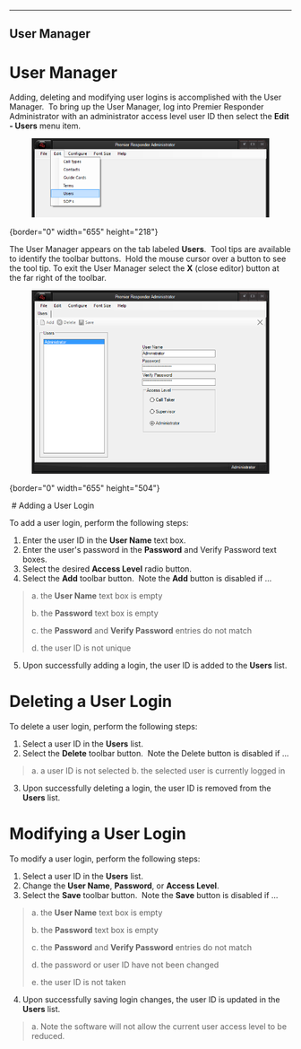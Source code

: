   ------------------
  **User Manager**
  ------------------

# User Manager

Adding, deleting and modifying user logins is accomplished with the User
Manager.  To bring up the User Manager, log into Premier Responder
Administrator with an administrator access level user ID then select the
**Edit - Users** menu item.

<figure><img src=".gitbook/assets/User Manager_files/usermanager001.png" alt=""><figcaption></figcaption></figure>{border="0" width="655"
height="218"}

The User Manager appears on the tab labeled **Users**.  Tool tips are
available to identify the toolbar buttons.  Hold the mouse cursor over a
button to see the tool tip. To exit the User Manager select the **X**
(close editor) button at the far right of the toolbar.

<figure><img src=".gitbook/assets/User Manager_files/usermanager002.png" alt=""><figcaption></figcaption></figure>{border="0" width="655"
height="504"}

 # Adding a User Login

To add a user login, perform the following steps:

1.  Enter the user ID in the **User Name** text box.
2.  Enter the user\'s password in the **Password** and Verify Password
    text boxes.
3.  Select the desired **Access Level** radio button.
4.  Select the **Add** toolbar button.  Note the **Add** button is
    disabled if \...

> a.  the **User Name** text box is empty
>
> b.  the **Password** text box is empty
>
> c.  the **Password** and **Verify Password** entries do not match
>
> d.  the user ID is not unique

5.  Upon successfully adding a login, the user ID is added to the
    **Users** list.

# Deleting a User Login

To delete a user login, perform the following steps:

1.  Select a user ID in the **Users** list.
2.  Select the **Delete** toolbar button.  Note the Delete button is
    disabled if \...

> a.  a user ID is not selected
> b.  the selected user is currently logged in

3.  Upon successfully deleting a login, the user ID is removed from the
    **Users** list.

# Modifying a User Login

To modify a user login, perform the following steps:

1.  Select a user ID in the **Users** list.
2.  Change the **User Name**, **Password**, or **Access Level**.
3.  Select the **Save** toolbar button.  Note the **Save** button is
    disabled if \...

> a.  the **User Name** text box is empty
>
> b.  the **Password** text box is empty
>
> c.  the **Password** and **Verify Password** entries do not match
>
> d.  the password or user ID have not been changed
>
> e.  the user ID is not taken

4.  Upon successfully saving login changes, the user ID is updated in
    the **Users** list.

> a.  Note the software will not allow the current user access level to
>     be reduced.
